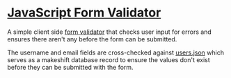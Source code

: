# [JavaScript Form Validator](https://devlana.github.io/playground/js-form-validator)

A simple client side [form validator](https://devlana.github.io/playground/js-form-validator) that checks user input for errors and ensures there aren't any before the form can be submitted.

The username and email fields are cross-checked against [users.json](https://devlana.github.io/playground/js-form-validator/users.json) which serves as a makeshift database record to ensure the values don't exist before they can be submitted with the form.
